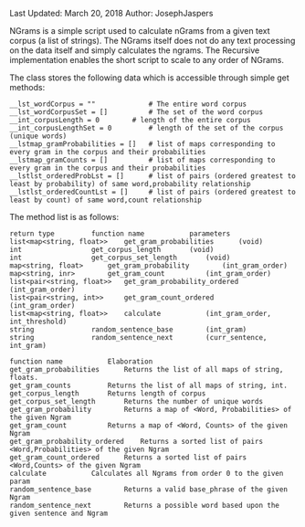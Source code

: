 Last Updated: March 20, 2018
Author: JosephJaspers

NGrams is a simple script used to calculate nGrams from a given text corpus (a list of strings).
The NGrams itself does not do any text processing on the data itself and simply calculates the ngrams.
The Recursive implementation enables the short script to scale to any order of NGrams. 

The class stores the following data which is accessible through simple get methods:
	
    __lst_wordCorpus = ""             # The entire word corpus
    __lst_wordCorpusSet = []          # The set of the word corpus
    __int_corpusLength = 0	      # length of the entire corpus
    __int_corpusLengthSet = 0	      # length of the set of the corpus (unique words)
    __lstmap_gramProbabilities = []   # list of maps corresponding to every gram in the corpus and their probabilities 
    __lstmap_gramCounts = []          # list of maps corresponding to every gram in the corpus and their probabilities 
    __lstlst_orderedProbLst = []      # list of pairs (ordered greatest to least by probability) of same word,probability relationship
    __lstlst_orderedCountLst = []     # list of pairs (ordered greatest to least by count) of same word,count relationship

The method list is as follows:

	return type			function name			parameters
	list<map<string, float>> 	get_gram_probabilities		(void)
	int 				get_corpus_length		(void)
	int 				get_corpus_set_length		(void)
	map<string, float> 		get_gram_probability		(int_gram_order)
	map<string, inr> 		get_gram_count			(int_gram_order)
	list<pair<string, float>> 	get_gram_probability_ordered	(int_gram_order)
	list<pair<string, int>> 	get_gram_count_ordered		(int_gram_order)
	list<map<string, float>> 	calculate			(int_gram_order, int_threshold)
	string 				random_sentence_base		(int_gram)
	string 				random_sentence_next		(curr_sentence, int_gram)

	function name			Elaboration 
	get_gram_probabilities		Returns the list of all maps of string, floats. 
	get_gram_counts			Returns the list of all maps of string, int. 
	get_corpus_length		Returns length of corpus
	get_corpus_set_length		Returns the number of unique words
	get_gram_probability		Returns a map of <Word, Probabilities> of the given Ngram
	get_gram_count			Returns a map of <Word, Counts> of the given Ngram
	get_gram_probability_ordered	Returns a sorted list of pairs <Word,Probabilities> of the given Ngram
	get_gram_count_ordered		Returns a sorted list of pairs <Word,Counts> of the given Ngram
	calculate			Calculates all Ngrams from order 0 to the given param
	random_sentence_base		Returns a valid base_phrase of the given Ngram
	random_sentence_next		Returns a possible word based upon the given sentence and Ngram



